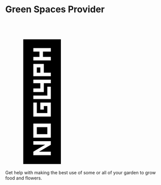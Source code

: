 # Green Spaces Provider

<svg viewBox="0 0 20 18"  class="logo-image">
    <text x="0" y="15">🏡</text>
</svg>

Get help with making the best use of some or all of your garden to grow food and flowers.
